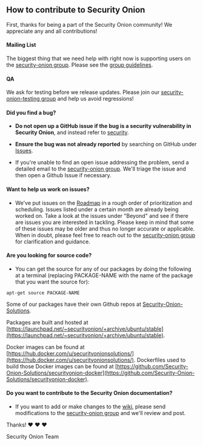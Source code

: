 ## How to contribute to Security Onion

First, thanks for being a part of the Security Onion community!  We appreciate any and all contributions!

#### Mailing List
The biggest thing that we need help with right now is supporting users on the [security-onion group](https://groups.google.com/forum/#!forum/security-onion).  Please see the [group guidelines](https://github.com/Security-Onion-Solutions/security-onion/wiki/MailingLists).

#### QA
We ask for testing before we release updates.  Please join our [security-onion-testing group](https://groups.google.com/forum/#!forum/security-onion-testing) and help us avoid regressions!

#### **Did you find a bug?**

* **Do not open up a GitHub issue if the bug is a security vulnerability in Security Onion**, and instead refer to [security](https://github.com/Security-Onion-Solutions/security-onion/wiki/Security).

* **Ensure the bug was not already reported** by searching on GitHub under [Issues](https://github.com/Security-Onion-Solutions/security-onion/issues).

* If you're unable to find an open issue addressing the problem, send a detailed email to the [security-onion group](https://groups.google.com/forum/#!forum/security-onion).  We'll triage the issue and then open a Github Issue if necessary.

#### **Want to help us work on issues?**

* We've put issues on the [Roadmap](https://github.com/Security-Onion-Solutions/security-onion/wiki/Roadmap) in a rough order of prioritization and scheduling.  Issues listed under a certain month are already being worked on.  Take a look at the issues under "Beyond" and see if there are issues you are interested in tackling.  Please keep in mind that some of these issues may be older and thus no longer accurate or applicable.  When in doubt, please feel free to reach out to the [security-onion group](https://groups.google.com/forum/#!forum/security-onion) for clarification and guidance.

#### **Are you looking for source code?**

* You can get the source for any of our packages by doing the following at a terminal (replacing PACKAGE-NAME with the name of the package that you want the source for):
```
apt-get source PACKAGE-NAME
```
Some of our packages have their own Github repos at [Security-Onion-Solutions](https://github.com/Security-Onion-Solutions).

Packages are built and hosted at [https://launchpad.net/~securityonion/+archive/ubuntu/stable](https://launchpad.net/~securityonion/+archive/ubuntu/stable).

Docker images can be found at [https://hub.docker.com/u/securityonionsolutions/](https://hub.docker.com/u/securityonionsolutions/).  Dockerfiles used to build those Docker images can be found at [https://github.com/Security-Onion-Solutions/securityonion-docker](https://github.com/Security-Onion-Solutions/securityonion-docker).

#### **Do you want to contribute to the Security Onion documentation?**

* If you want to add or make changes to the [wiki](https://github.com/Security-Onion-Solutions/security-onion/wiki), please send modifications to the [security-onion group](https://groups.google.com/forum/#!forum/security-onion) and we'll review and post.

Thanks! :heart: :heart: :heart:

Security Onion Team
